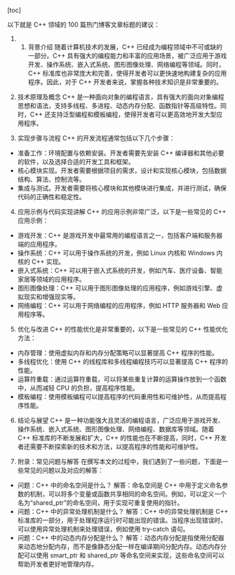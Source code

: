 
[toc]                    
                
                
以下就是 C++ 领域的 100 篇热门博客文章标题的建议：

1. 1. 背景介绍
随着计算机技术的发展，C++ 已经成为编程领域中不可或缺的一部分。C++ 具有强大的编程能力和丰富的应用场景，被广泛应用于游戏开发、操作系统、嵌入式系统、图形图像处理、网络编程等领域。同时，C++ 标准库也非常庞大和完善，使得开发者可以更快速地构建复杂的应用程序。因此，对于 C++ 开发者来说，掌握各种技术知识是非常重要的。

2. 技术原理及概念
C++ 是一种面向对象的编程语言，具有强大的面向对象编程思想和语法，支持多线程、多进程、动态内存分配、函数指针等高级特性。同时，C++ 还支持泛型编程和模板编程，使得开发者可以更高效地开发大型应用程序。

3. 实现步骤与流程
C++ 的开发流程通常包括以下几个步骤：

- 准备工作：环境配置与依赖安装。开发者需要先安装 C++ 编译器和其他必要的软件，以及选择合适的开发工具和框架。
- 核心模块实现。开发者需要根据项目的需求，设计和实现核心模块，包括数据结构、算法、控制流等。
- 集成与测试。开发者需要将核心模块和其他模块进行集成，并进行测试，确保代码的正确性和稳定性。

4. 应用示例与代码实现讲解
C++ 的应用示例非常广泛，以下是一些常见的 C++ 应用示例：

- 游戏开发：C++ 是游戏开发中最常用的编程语言之一，包括客户端和服务器端的应用程序。
- 操作系统：C++ 可以用于操作系统的开发，例如 Linux 内核和 Windows 内核的 C++ 实现。
- 嵌入式系统：C++ 可以用于嵌入式系统的开发，例如汽车、医疗设备、智能家居等领域的应用程序。
- 图形图像处理：C++ 可以用于图形图像处理的应用程序，例如游戏引擎、虚拟现实和增强现实等。
- 网络编程：C++ 可以用于网络编程的应用程序，例如 HTTP 服务器和 Web 应用程序等。

5. 优化与改进
C++ 的性能优化是非常重要的，以下是一些常见的 C++ 性能优化方法：

- 内存管理：使用虚拟内存和内存分配策略可以显著提高 C++ 程序的性能。
- 多线程优化：使用 C++ 的线程库和多线程编程技巧可以显著提高 C++ 程序的性能。
- 运算符重载：通过运算符重载，可以将某些重复计算的运算操作放到一个函数中，从而减轻 CPU 的负担，提高程序性能。
- 模板编程：使用模板编程可以提高程序的代码重用性和可维护性，从而提高程序性能。

6. 结论与展望
C++ 是一种功能强大且灵活的编程语言，广泛应用于游戏开发、操作系统、嵌入式系统、图形图像处理、网络编程、数据库等领域。随着 C++ 标准库的不断发展和扩大，C++ 的性能也在不断提高，同时，C++ 开发者还需要不断探索新的技术和方法，以提高程序的性能和可维护性。

7. 附录：常见问题与解答
在撰写本文的过程中，我们遇到了一些问题，下面是一些常见的问题以及对应的解答：

- 问题：C++ 中的命名空间是什么？
解答：命名空间是 C++ 中用于定义命名参数的机制，可以将多个变量或函数共享相同的命名空间。例如，可以定义一个名为“shared_ptr”的命名空间，用于实现可重复使用的指针。
- 问题：C++ 中的异常处理机制是什么？
解答：C++ 中的异常处理机制是 C++ 标准库的一部分，用于处理程序运行时可能出现的错误。当程序出现错误时，可以使用异常处理机制来处理错误，例如使用 try-catch 语句。
- 问题：C++ 中的动态内存分配是什么？
解答：动态内存分配是指使用分配器来动态地分配内存，而不是像静态分配一样在编译期间分配内存。动态内存分配可以使用 smart_ptr 和 shared_ptr 等命名空间来实现，这些命名空间可以帮助开发者更好地管理内存。


